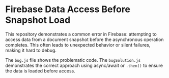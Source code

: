 # Firebase Data Access Before Snapshot Load
This repository demonstrates a common error in Firebase: attempting to access data from a document snapshot before the asynchronous operation completes.  This often leads to unexpected behavior or silent failures, making it hard to debug.

The `bug.js` file shows the problematic code. The `bugSolution.js` demonstrates the correct approach using async/await or `.then()` to ensure the data is loaded before access.